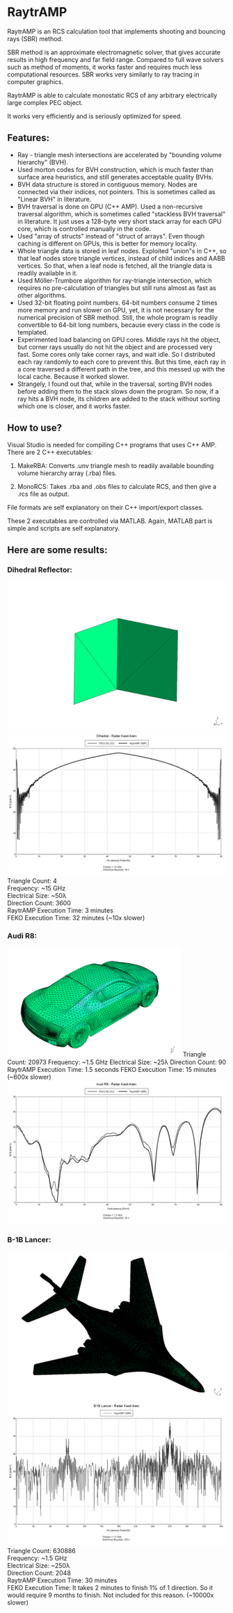 # RaytrAMP

RaytrAMP is an RCS calculation tool that implements shooting and bouncing rays (SBR) method.

SBR method is an approximate electromagnetic solver, that gives accurate results in high frequency and far field range. Compared to full wave solvers such as method of moments, it works faster and requires much less
computational resources. SBR works very similarly to ray tracing in computer graphics.

RaytrAMP is able to calculate monostatic RCS of any arbitrary electrically large complex PEC object.

It works very efficiently and is seriously optimized for speed.

## Features:
* Ray - triangle mesh intersections are accelerated by "bounding volume hierarchy" (BVH).
* Used morton codes for BVH construction, which is much faster than surface area heuristics, and still generates acceptable quality BVHs.
* BVH data structure is stored in contiguous memory. Nodes are connected via their indices, not pointers. This is sometimes called as "Linear BVH" in literature.
* BVH traversal is done on GPU (C++ AMP). Used a non-recursive traversal algorithm, which is sometimes called "stackless BVH traversal" in literature. It just uses a 128-byte very short stack array for each GPU core, which is controlled manually in the code.
* Used "array of structs" instead of "struct of arrays". Even though caching is different on GPUs, this is better for memory locality.
* Whole triangle data is stored in leaf nodes. Exploited "union"s in C++, so that leaf nodes store triangle vertices, instead of child indices and AABB vertices. So that, when a leaf node is fetched, all the triangle data is readily available in it.
* Used Möller-Trumbore algorithm for ray-triangle intersection, which requires no pre-calculation of triangles but still runs almost as fast as other algorithms.
* Used 32-bit floating point numbers. 64-bit numbers consume 2 times more memory and run slower on GPU, yet, it is not necessary for the numerical precision of SBR method. Still, the whole program is readily convertible to 64-bit long numbers, because every class in the code is templated.
* Experimented load balancing on GPU cores. Middle rays hit the object, but corner rays usually do not hit the object and are processed very fast. Some cores only take corner rays, and wait idle. So I distributed each ray randomly to each core to prevent this. But this time, each ray in a core traversed a different path in the tree, and this messed up with the local cache. Because it worked slower.
* Strangely, I found out that, while in the traversal, sorting BVH nodes before adding them to the stack slows down the program. So now, if a ray hits a BVH node, its children are added to the stack without sorting which one is closer, and it works faster.

## How to use?
Visual Studio is needed for compiling C++ programs that uses C++ AMP. There are 2 C++ executables:

1) MakeRBA:
Converts .unv triangle mesh to readily available bounding volume hierarchy array (.rba) files.

2) MonoRCS:
Takes .rba and .obs files to calculate RCS, and then give a .rcs file as output.

File formats are self explanatory on their C++ import/export classes.

These 2 executables are controlled via MATLAB. Again, MATLAB part is simple and scripts are self explanatory.

## Here are some results:

### Dihedral Reflector:
![Dihedral Mesh](img/dihedralMesh.png "Dihedral Mesh")
![Dihedral RCS](img/dihedral.png "Dihedral RCS")
Triangle Count: 4  
Frequency: ~15 GHz  
Electrical Size: ~50λ  
Direction Count: 3600  
RaytrAMP Execution Time: 3 minutes  
FEKO Execution Time: 32 minutes (~10x slower)  


### Audi R8:
<img src="img/audiMesh.png" width="400">  
Triangle Count: 20973  
Frequency: ~1.5 GHz  
Electrical Size: ~25λ  
Direction Count: 90  
RaytrAMP Execution Time: 1.5 seconds  
FEKO Execution Time: 15 minutes (~600x slower)  
<img src="img/audi.png">


### B-1B Lancer:
![B-1B Lancer Mesh](img/lancerMesh.png "B-1B Lancer Mesh")
![B-1B Lancer RCS](img/lancer.png "B-1B Lancer RCS")
Triangle Count: 630886  
Frequency: ~1.5 GHz  
Electrical Size: ~250λ  
Direction Count: 2048  
RaytrAMP Execution Time: 30 minutes  
FEKO Execution Time: It takes 2 minutes to finish 1% of 1 direction. So it would require 9 months to finish. Not included for this reason. (~10000x slower)  